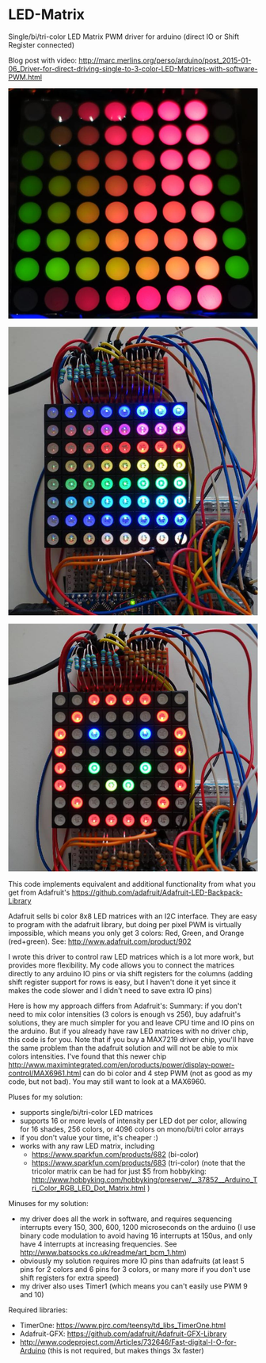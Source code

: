 LED-Matrix
==========

Single/bi/tri-color LED Matrix PWM driver for arduino (direct IO or Shift Register connected)

Blog post with video: http://marc.merlins.org/perso/arduino/post_2015-01-06_Driver-for-direct-driving-single-to-3-color-LED-Matrices-with-software-PWM.html

![](/screenshots/snap3.jpg?raw=true)

![](/screenshots/snap3_2.jpg?raw=true)

![](/screenshots/snap3_1.jpg?raw=true)

This code implements equivalent and additional functionality from what you get from Adafruit's 
https://github.com/adafruit/Adafruit-LED-Backpack-Library

Adafruit sells bi color 8x8 LED matrices with an I2C interface. They are easy to program with 
the adafruit library, but doing per pixel PWM is virtually impossible, which means you only
get 3 colors: Red, Green, and Orange (red+green).
See: http://www.adafruit.com/product/902

I wrote this driver to control raw LED matrices which is a lot more work, but provides more 
flexibility. My code allows you to connect the matrices directly to any arduino IO pins or
via shift registers for the columns (adding shift register support for rows is easy, but I 
haven't done it yet since it makes the code slower and I didn't need to save extra IO pins)

Here is how my approach differs from Adafruit's:
Summary: if you don't need to mix color intensities (3 colors is enough vs 256), buy adafruit's
solutions, they are much simpler for you and leave CPU time and IO pins on the arduino.
But if you already have raw LED matrices with no driver chip, this code is for you.
Note that if you buy a MAX7219 driver chip, you'll have the same problem than the adafruit solution
and will not be able to mix colors intensities.
I've found that this newer chip 
http://www.maximintegrated.com/en/products/power/display-power-control/MAX6961.html
can do bi color and 4 step PWM (not as good as my code, but not bad). You may still want to
look at a MAX6960.

Pluses for my solution:
- supports single/bi/tri-color LED matrices
- supports 16 or more levels of intensity per LED dot per color, allowing for
  16 shades, 256 colors, or 4096 colors on mono/bi/tri color arrays
- if you don't value your time, it's cheaper :)
- works with any raw LED matrix, including
  - https://www.sparkfun.com/products/682 (bi-color)
  - https://www.sparkfun.com/products/683 (tri-color) (note that the tricolor
    matrix can be had for just $5 from hobbyking: 
    http://www.hobbyking.com/hobbyking/preserve/__37852__Arduino_Tri_Color_RGB_LED_Dot_Matrix.html )

Minuses for my solution:
- my driver does all the work in software, and requires sequencing interrupts every 
  150, 300, 600, 1200 microseconds on the arduino (I use binary code modulation to
  avoid having 16 interrupts at 150us, and only have 4 interrupts at increasing
  frequencies. See http://www.batsocks.co.uk/readme/art_bcm_1.htm)
- obviously my solution requires more IO pins than adafruits (at least 5 pins for 2 colors
  and 6 pins for 3 colors, or many more if you don't use shift registers for extra speed)
- my driver also uses Timer1 (which means you can't easily use PWM 9 and 10)

Required libraries:
- TimerOne: https://www.pjrc.com/teensy/td_libs_TimerOne.html
- Adafruit-GFX: https://github.com/adafruit/Adafruit-GFX-Library
- http://www.codeproject.com/Articles/732646/Fast-digital-I-O-for-Arduino
  (this is not required, but makes things 3x faster)
